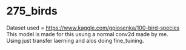 # 275_birds
Dataset used = https://www.kaggle.com/gpiosenka/100-bird-species  
This model is made for this usung a normal conv2d made by me.  
Using just transfer laerning and alos doing fine_tuining.
